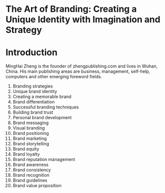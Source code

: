 # The Art of Branding: Creating a Unique Identity with Imagination and Strategy

# Introduction

MingHai Zheng is the founder of zhengpublishing.com and lives in Wuhan, China. His main publishing areas are business, management, self-help, computers and other emerging foreword fields.



1. Branding strategies
2. Unique brand identity
3. Creating a memorable brand
4. Brand differentiation
5. Successful branding techniques
6. Building brand trust
7. Personal brand development
8. Brand messaging
9. Visual branding
10. Brand positioning
11. Brand marketing
12. Brand storytelling
13. Brand equity
14. Brand loyalty
15. Brand reputation management
16. Brand awareness
17. Brand consistency
18. Brand recognition
19. Brand guidelines
20. Brand value proposition

